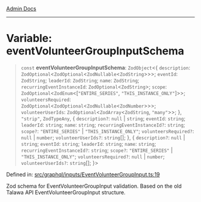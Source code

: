 [Admin Docs](/)

***

# Variable: eventVolunteerGroupInputSchema

> `const` **eventVolunteerGroupInputSchema**: `ZodObject`\<\{ `description`: `ZodOptional`\<`ZodOptional`\<`ZodNullable`\<`ZodString`\>\>\>; `eventId`: `ZodString`; `leaderId`: `ZodString`; `name`: `ZodString`; `recurringEventInstanceId`: `ZodOptional`\<`ZodString`\>; `scope`: `ZodOptional`\<`ZodEnum`\<\[`"ENTIRE_SERIES"`, `"THIS_INSTANCE_ONLY"`\]\>\>; `volunteersRequired`: `ZodOptional`\<`ZodOptional`\<`ZodNullable`\<`ZodNumber`\>\>\>; `volunteerUserIds`: `ZodOptional`\<`ZodArray`\<`ZodString`, `"many"`\>\>; \}, `"strip"`, `ZodTypeAny`, \{ `description?`: `null` \| `string`; `eventId`: `string`; `leaderId`: `string`; `name`: `string`; `recurringEventInstanceId?`: `string`; `scope?`: `"ENTIRE_SERIES"` \| `"THIS_INSTANCE_ONLY"`; `volunteersRequired?`: `null` \| `number`; `volunteerUserIds?`: `string`[]; \}, \{ `description?`: `null` \| `string`; `eventId`: `string`; `leaderId`: `string`; `name`: `string`; `recurringEventInstanceId?`: `string`; `scope?`: `"ENTIRE_SERIES"` \| `"THIS_INSTANCE_ONLY"`; `volunteersRequired?`: `null` \| `number`; `volunteerUserIds?`: `string`[]; \}\>

Defined in: [src/graphql/inputs/EventVolunteerGroupInput.ts:19](https://github.com/Sourya07/talawa-api/blob/3df16fa5fb47e8947dc575f048aef648ae9ebcf8/src/graphql/inputs/EventVolunteerGroupInput.ts#L19)

Zod schema for EventVolunteerGroupInput validation.
Based on the old Talawa API EventVolunteerGroupInput structure.
